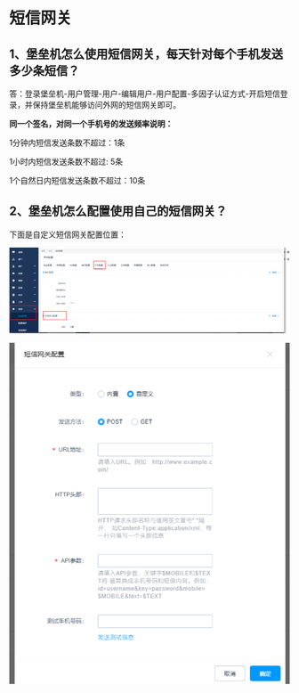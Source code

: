 

# 短信网关

## 1、堡垒机怎么使用短信网关，每天针对每个手机发送多少条短信？

答：登录堡垒机-用户管理-用户-编辑用户-用户配置-多因子认证方式-开启短信登录，并保持堡垒机能够访问外网的短信网关即可。

**同一个签名，对同一个手机号的发送频率说明：**

1分钟内短信发送条数不超过：1条

1小时内短信发送条数不超过: 5条

1个自然日内短信发送条数不超过：10条

## 2、堡垒机怎么配置使用自己的短信网关？

下面是自定义短信网关配置位置：

![](/images/faq_super/短信网关1.png)

![](/images/faq_super/短信网关2.png)

